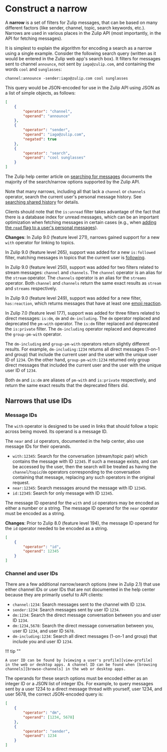 # Construct a narrow

A **narrow** is a set of filters for Zulip messages, that can be based
on many different factors (like sender, channel, topic, search
keywords, etc.). Narrows are used in various places in the Zulip
API (most importantly, in the API for fetching messages).

It is simplest to explain the algorithm for encoding a search as a
narrow using a single example. Consider the following search query
(written as it would be entered in the Zulip web app's search box).
It filters for messages sent to channel `announce`, not sent by
`iago@zulip.com`, and containing the words `cool` and `sunglasses`:

```
channel:announce -sender:iago@zulip.com cool sunglasses
```

This query would be JSON-encoded for use in the Zulip API using JSON
as a list of simple objects, as follows:

```json
[
    {
        "operator": "channel",
        "operand": "announce"
    },
    {
        "operator": "sender",
        "operand": "iago@zulip.com",
        "negated": true
    },
    {
        "operator": "search",
        "operand": "cool sunglasses"
    }
]
```

The Zulip help center article on [searching for messages](/help/search-for-messages)
documents the majority of the search/narrow options supported by the
Zulip API.

Note that many narrows, including all that lack a `channel` or `channels`
operator, search the current user's personal message history. See
[searching shared history](/help/search-for-messages#searching-shared-history)
for details.

Clients should note that the `is:unread` filter takes advantage of the
fact that there is a database index for unread messages, which can be an
important optimization when fetching messages in certain cases (e.g.,
when [adding the `read` flag to a user's personal
messages](/api/update-message-flags-for-narrow)).

**Changes**: In Zulip 9.0 (feature level 271), narrows gained support
for a new `with` operator for linking to topics.

In Zulip 9.0 (feature level 265), support was added for a
new `is:followed` filter, matching messages in topics that the current
user is [following](/help/follow-a-topic).

In Zulip 9.0 (feature level 250), support was added for
two filters related to stream messages: `channel` and `channels`. The
`channel` operator is an alias for the `stream` operator. The `channels`
operator is an alias for the `streams` operator. Both `channel` and
`channels` return the same exact results as `stream` and `streams`
respectively.

In Zulip 9.0 (feature level 249), support was added for a new filter,
`has:reaction`, which returns messages that have at least one [emoji
reaction](/help/emoji-reactions).

In Zulip 7.0 (feature level 177), support was added
for three filters related to direct messages: `is:dm`, `dm` and
`dm-including`. The `dm` operator replaced and deprecated the
`pm-with` operator. The `is:dm` filter replaced and deprecated
the `is:private` filter. The `dm-including` operator replaced and
deprecated the `group-pm-with` operator.

The `dm-including` and `group-pm-with` operators return slightly
different results. For example, `dm-including:1234` returns all
direct messages (1-on-1 and group) that include the current user
and the user with the unique user ID of `1234`. On the other hand,
`group-pm-with:1234` returned only group direct messages that included
the current user and the user with the unique user ID of `1234`.

Both `dm` and `is:dm` are aliases of `pm-with` and `is:private`
respectively, and return the same exact results that the deprecated
filters did.

## Narrows that use IDs

### Message IDs

The `with` operator is designed to be used in links that should follow
a topic across being moved. Its operand is a message ID.

The `near` and `id` operators, documented in the help center,
also use message IDs for their operands.

* `with:12345`: Search for the conversation (stream/topic pair) which
  contains the message with ID `12345`. If such a message exists, and
  can be accessed by the user, then the search will be treated as having
  the `channel`/`topic`/`dm` operators corresponding to the
  conversation containing that message, replacing any such operators
  in the original request.
* `near:12345`: Search messages around the message with ID `12345`.
* `id:12345`: Search for only message with ID `12345`.

The message ID operand for the `with` and `id` operators may be encoded
as either a number or a string. The message ID operand for the `near`
operator must be encoded as a string.

**Changes**: Prior to Zulip 8.0 (feature level 194), the message ID
operand for the `id` operator needed to be encoded as a string.


```json
[
    {
        "operator": "id",
        "operand": 12345
    }
]
```

### Channel and user IDs

There are a few additional narrow/search options (new in Zulip 2.1)
that use either channel IDs or user IDs that are not documented in the
help center because they are primarily useful to API clients:

* `channel:1234`: Search messages sent to the channel with ID `1234`.
* `sender:1234`: Search messages sent by user ID `1234`.
* `dm:1234`: Search the direct message conversation between
  you and user ID `1234`.
* `dm:1234,5678`: Search the direct message conversation between
  you, user ID `1234`, and user ID `5678`.
* `dm-including:1234`: Search all direct messages (1-on-1 and group)
  that include you and user ID `1234`.

!!! tip ""

    A user ID can be found by [viewing a user's profile][view-profile]
    in the web or desktop apps. A channel ID can be found when [browsing
    channels][browse-channels] in the web or desktop apps.

The operands for these search options must be encoded either as an
integer ID or a JSON list of integer IDs. For example, to query
messages sent by a user 1234 to a direct message thread with yourself,
user 1234, and user 5678, the correct JSON-encoded query is:

```json
[
    {
        "operator": "dm",
        "operand": [1234, 5678]
    },
    {
        "operator": "sender",
        "operand": 1234
    }
]
```

[view-profile]: /help/view-someones-profile
[browse-channels]: /help/introduction-to-channels#browse-and-subscribe-to-channels

